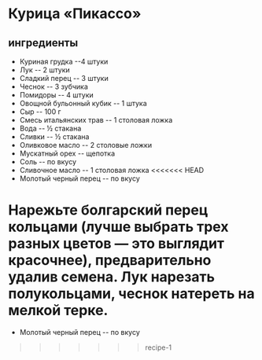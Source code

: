 # Курица «Пикассо»

## ингредиенты

- Куриная грудка --4 штуки
- Лук -- 2 штуки
- Сладкий перец -- 3 штуки
- Чеснок -- 3 зубчика
- Помидоры -- 4 штуки
- Овощной бульонный кубик -- 1 штука
- Сыр -- 100 г
- Смесь итальянских трав -- 1 столовая ложка
- Вода -- ½ стакана
- Сливки -- ½ стакана
- Оливковое масло -- 2 столовые ложки
- Мускатный орех -- щепотка
- Соль -- по вкусу
- Сливочное масло -- 1 столовая ложка
<<<<<<< HEAD
- Молотый черный перец -- по вкусу

Нарежьте болгарский перец кольцами (лучше выбрать трех разных цветов — это выглядит красочнее), предварительно удалив семена. Лук нарезать полукольцами, чеснок натереть на мелкой терке.
=======
- Молотый черный перец -- по вкусу
>>>>>>> recipe-1
